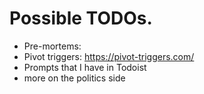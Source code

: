 # Possible TODOs.

* Pre-mortems: 
* Pivot triggers: https://pivot-triggers.com/
* Prompts that I have in Todoist
* more on the politics side
